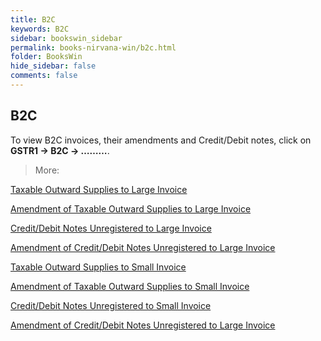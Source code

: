 ```yaml
---
title: B2C
keywords: B2C
sidebar: bookswin_sidebar
permalink: books-nirvana-win/b2c.html
folder: BooksWin
hide_sidebar: false
comments: false
---
```


## B2C

To view B2C invoices, their amendments and Credit/Debit notes, click on **GSTR1 -> B2C -> ………**.

>More:

[Taxable Outward Supplies to Large Invoice]()

[Amendment of Taxable Outward Supplies to Large Invoice]()

[Credit/Debit Notes Unregistered to Large Invoice]()

[Amendment of Credit/Debit Notes Unregistered to Large Invoice]()

[Taxable Outward Supplies to Small Invoice]()

[Amendment of Taxable Outward Supplies to Small Invoice]()

[Credit/Debit Notes Unregistered to Small Invoice]()

[Amendment of Credit/Debit Notes Unregistered to Large Invoice]()
